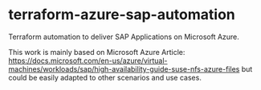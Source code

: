 # terraform-azure-sap-automation
Terraform automation to deliver SAP Applications on Microsoft Azure.

This work is mainly based on Microsoft Azure Article: https://docs.microsoft.com/en-us/azure/virtual-machines/workloads/sap/high-availability-guide-suse-nfs-azure-files but could be easily adapted to other scenarios and use cases.

